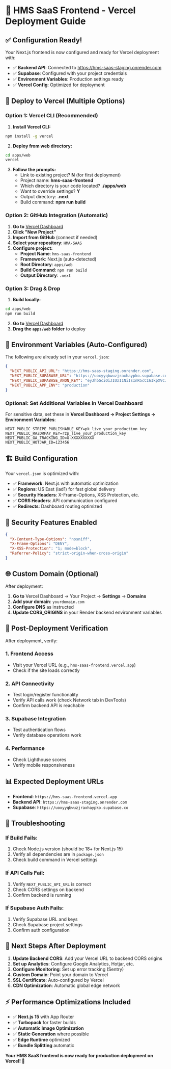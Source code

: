 # 🚀 HMS SaaS Frontend - Vercel Deployment Guide

## ✅ **Configuration Ready!**

Your Next.js frontend is now configured and ready for Vercel deployment with:
- ✅ **Backend API**: Connected to https://hms-saas-staging.onrender.com
- ✅ **Supabase**: Configured with your project credentials
- ✅ **Environment Variables**: Production settings ready
- ✅ **Vercel Config**: Optimized for deployment

## 🎯 **Deploy to Vercel (Multiple Options)**

### **Option 1: Vercel CLI (Recommended)**

1. **Install Vercel CLI:**
```bash
npm install -g vercel
```

2. **Deploy from web directory:**
```bash
cd apps/web
vercel
```

3. **Follow the prompts:**
   - Link to existing project? **N** (for first deployment)
   - Project name: **hms-saas-frontend**
   - Which directory is your code located? **./apps/web**
   - Want to override settings? **Y**
   - Output directory: **.next**
   - Build command: **npm run build**

### **Option 2: GitHub Integration (Automatic)**

1. **Go to** [Vercel Dashboard](https://vercel.com/dashboard)
2. **Click "New Project"**
3. **Import from GitHub** (connect if needed)
4. **Select your repository**: `HMA-SAAS`
5. **Configure project:**
   - **Project Name**: `hms-saas-frontend`
   - **Framework**: Next.js (auto-detected)
   - **Root Directory**: `apps/web`
   - **Build Command**: `npm run build`
   - **Output Directory**: `.next`

### **Option 3: Drag & Drop**

1. **Build locally:**
```bash
cd apps/web
npm run build
```

2. **Go to** [Vercel Dashboard](https://vercel.com/dashboard)
3. **Drag the `apps/web` folder** to deploy

## 🔧 **Environment Variables (Auto-Configured)**

The following are already set in your `vercel.json`:

```json
{
  "NEXT_PUBLIC_API_URL": "https://hms-saas-staging.onrender.com",
  "NEXT_PUBLIC_SUPABASE_URL": "https://uoxyyqbwuzjraxhaypko.supabase.co",
  "NEXT_PUBLIC_SUPABASE_ANON_KEY": "eyJhbGciOiJIUzI1NiIsInR5cCI6IkpXVCJ9...",
  "NEXT_PUBLIC_APP_ENV": "production"
}
```

### **Optional: Set Additional Variables in Vercel Dashboard**

For sensitive data, set these in **Vercel Dashboard → Project Settings → Environment Variables**:

```env
NEXT_PUBLIC_STRIPE_PUBLISHABLE_KEY=pk_live_your_production_key
NEXT_PUBLIC_RAZORPAY_KEY=rzp_live_your_production_key
NEXT_PUBLIC_GA_TRACKING_ID=G-XXXXXXXXXX
NEXT_PUBLIC_HOTJAR_ID=123456
```

## 🏗️ **Build Configuration**

Your `vercel.json` is optimized with:

- ✅ **Framework**: Next.js with automatic optimization
- ✅ **Regions**: US East (iad1) for fast global delivery
- ✅ **Security Headers**: X-Frame-Options, XSS Protection, etc.
- ✅ **CORS Headers**: API communication configured
- ✅ **Redirects**: Dashboard routing optimized

## 🔐 **Security Features Enabled**

```json
{
  "X-Content-Type-Options": "nosniff",
  "X-Frame-Options": "DENY",
  "X-XSS-Protection": "1; mode=block",
  "Referrer-Policy": "strict-origin-when-cross-origin"
}
```

## 🌐 **Custom Domain (Optional)**

After deployment:

1. **Go to** Vercel Dashboard → Your Project → **Settings** → **Domains**
2. **Add your domain**: `yourdomain.com`
3. **Configure DNS** as instructed
4. **Update CORS_ORIGINS** in your Render backend environment variables

## 🚦 **Post-Deployment Verification**

After deployment, verify:

### 1. **Frontend Access**
- Visit your Vercel URL (e.g., `hms-saas-frontend.vercel.app`)
- Check if the site loads correctly

### 2. **API Connectivity**
- Test login/register functionality
- Verify API calls work (check Network tab in DevTools)
- Confirm backend API is reachable

### 3. **Supabase Integration**
- Test authentication flows
- Verify database operations work

### 4. **Performance**
- Check Lighthouse scores
- Verify mobile responsiveness

## 📊 **Expected Deployment URLs**

- **Frontend**: `https://hms-saas-frontend.vercel.app`
- **Backend API**: `https://hms-saas-staging.onrender.com`
- **Supabase**: `https://uoxyyqbwuzjraxhaypko.supabase.co`

## 🔧 **Troubleshooting**

### **If Build Fails:**
1. Check Node.js version (should be 18+ for Next.js 15)
2. Verify all dependencies are in `package.json`
3. Check build command in Vercel settings

### **If API Calls Fail:**
1. Verify `NEXT_PUBLIC_API_URL` is correct
2. Check CORS settings on backend
3. Confirm backend is running

### **If Supabase Auth Fails:**
1. Verify Supabase URL and keys
2. Check Supabase project settings
3. Confirm auth configuration

## 🎯 **Next Steps After Deployment**

1. **Update Backend CORS**: Add your Vercel URL to backend CORS origins
2. **Set up Analytics**: Configure Google Analytics, Hotjar, etc.
3. **Configure Monitoring**: Set up error tracking (Sentry)
4. **Custom Domain**: Point your domain to Vercel
5. **SSL Certificate**: Auto-configured by Vercel
6. **CDN Optimization**: Automatic global edge network

## ⚡ **Performance Optimizations Included**

- ✅ **Next.js 15** with App Router
- ✅ **Turbopack** for faster builds
- ✅ **Automatic Image Optimization**
- ✅ **Static Generation** where possible
- ✅ **Edge Runtime** optimized
- ✅ **Bundle Splitting** automatic

**Your HMS SaaS frontend is now ready for production deployment on Vercel! 🎉**